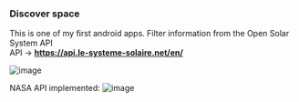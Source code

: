 ### Discover space
This is one of my first android apps. Filter information from the Open Solar System API  
API -> **https://api.le-systeme-solaire.net/en/**

![image](https://github.com/user-attachments/assets/9a227a53-569f-45c7-b95c-f480ae34f0b2)

NASA API implemented:
![image](https://github.com/user-attachments/assets/69a9f625-c150-4f87-8a77-3e33a78636b6)
